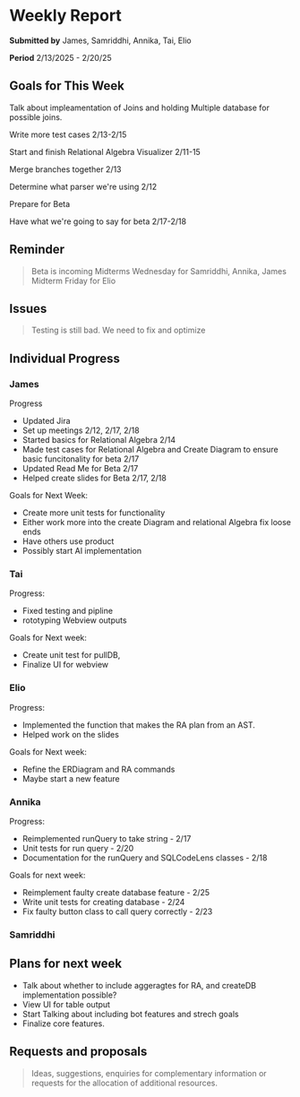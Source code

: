 Weekly Report
=============

**Submitted by** James, Samriddhi, Annika, Tai, Elio

**Period** 2/13/2025 - 2/20/25

Goals for This Week
-------
Talk about impleamentation of Joins and holding Multiple database for possible joins.

Write more test cases 2/13-2/15

Start and finish Relational Algebra Visualizer 2/11-15

Merge branches together 2/13

Determine what parser we're using 2/12

Prepare for Beta

Have what we're going to say for beta 2/17-2/18

Reminder
--------

> Beta is incoming
> Midterms Wednesday for Samriddhi, Annika, James
> Midterm Friday for Elio

Issues
------
> Testing is still bad. We need to fix and optimize

Individual Progress
----------
### James
Progress
- Updated Jira
- Set up meetings 2/12, 2/17, 2/18
- Started basics for Relational Algebra 2/14
- Made test cases for Relational Algebra and Create Diagram to ensure basic funcitonality for beta 2/17
- Updated Read Me for Beta 2/17
- Helped create slides for Beta 2/17, 2/18

Goals for Next Week:
- Create more unit tests for functionality
- Either work more into the create Diagram and relational Algebra fix loose ends
- Have others use product
- Possibly start AI implementation
### Tai
Progress:
- Fixed testing and pipline
- rototyping Webview outputs
  
Goals for Next week:
- Create unit test for pullDB, 
- Finalize UI for webview
  
### Elio
Progress:
- Implemented the function that makes the RA plan from an AST.
- Helped work on the slides

Goals for Next week:
- Refine the ERDiagram and RA commands
- Maybe start a new feature

### Annika
Progress:

- Reimplemented runQuery to take string - 2/17
- Unit tests for run query - 2/20
- Documentation for the runQuery and SQLCodeLens classes - 2/18

Goals for next week:

- Reimplement faulty create database feature - 2/25
- Write unit tests for creating database - 2/24
- Fix faulty button class to call query correctly - 2/23

### Samriddhi


Plans for next week
-------------------
- Talk about whether to include aggeragtes for RA, and createDB implementation possible?
- View UI for table output
- Start Talking about including bot features and strech goals
- Finalize core features.

Requests and proposals
----------------------
> Ideas, suggestions, enquiries for complementary information or requests for the allocation of additional resources.
